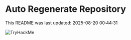 # Auto Regenerate Repository

This README was last updated: 2025-08-20 00:44:31

 ![TryHackMe](https://tryhackme.com/badge/533634)